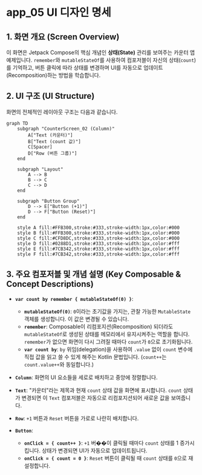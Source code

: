 # app_05 UI 디자인 명세

## 1. 화면 개요 (Screen Overview)

이 화면은 Jetpack Compose의 핵심 개념인 **상태(State)** 관리를 보여주는 카운터 앱 예제입니다. `remember`와 `mutableStateOf`를 사용하여 컴포저블이 자신의 상태(`count`)를 기억하고, 버튼 클릭에 따라 상태를 변경하며 UI를 자동으로 업데이트(Recomposition)하는 방법을 학습합니다.

## 2. UI 구조 (UI Structure)

화면의 전체적인 레이아웃 구조는 다음과 같습니다.

```mermaid
graph TD
    subgraph "CounterScreen_02 (Column)"
        A["Text (카운터)"]
        B["Text (count 값)"]
        C[Spacer]
        D["Row (버튼 그룹)"]
    end

    subgraph "Layout"
        A --> B
        B --> C
        C --> D
    end
    
    subgraph "Button Group"
        D --> E["Button (+1)"]
        D --> F["Button (Reset)"]
    end

    style A fill:#FFB300,stroke:#333,stroke-width:1px,color:#000
    style B fill:#FFB300,stroke:#333,stroke-width:1px,color:#000
    style C fill:#CFD8DC,stroke:#333,stroke-width:1px,color:#000
    style D fill:#0288D1,stroke:#333,stroke-width:1px,color:#fff
    style E fill:#7CB342,stroke:#333,stroke-width:1px,color:#fff
    style F fill:#7CB342,stroke:#333,stroke-width:1px,color:#fff
```

## 3. 주요 컴포저블 및 개념 설명 (Key Composable & Concept Descriptions)

*   **`var count by remember { mutableStateOf(0) }`**:
    *   **`mutableStateOf(0)`**: `0`이라는 초기값을 가지는, 관찰 가능한 `MutableState` 객체를 생성합니다. 이 값은 변경될 수 있습니다.
    *   **`remember`**: Composable이 리컴포지션(Recomposition) 되더라도 `mutableStateOf`로 생성된 상태를 메모리에서 유지시켜주는 역할을 합니다. `remember`가 없으면 화면이 다시 그려질 때마다 `count`가 `0`으로 초기화됩니다.
    *   **`var count by`**: `by` 위임(delegation)을 사용하여 `.value` 없이 `count` 변수에 직접 값을 읽고 쓸 수 있게 해주는 Kotlin 문법입니다. (`count++`는 `count.value++`와 동일합니다.)

*   **`Column`**: 화면의 UI 요소들을 세로로 배치하고 중앙에 정렬합니다.

*   **`Text`**: "카운터"라는 제목과 현재 `count` 상태 값을 화면에 표시합니다. `count` 상태가 변경되면 이 `Text` 컴포저블은 자동으로 리컴포지션되어 새로운 값을 보여줍니다.

*   **`Row`**: `+1` 버튼과 `Reset` 버튼을 가로로 나란히 배치합니다.

*   **`Button`**:
    *   **`onClick = { count++ }`**: `+1` 버��이 클릭될 때마다 `count` 상태를 1 증가시킵니다. 상태가 변경되면 UI가 자동으로 업데이트됩니다.
    *   **`onClick = { count = 0 }`**: `Reset` 버튼이 클릭될 때 `count` 상태를 `0`으로 재설정합니다.
